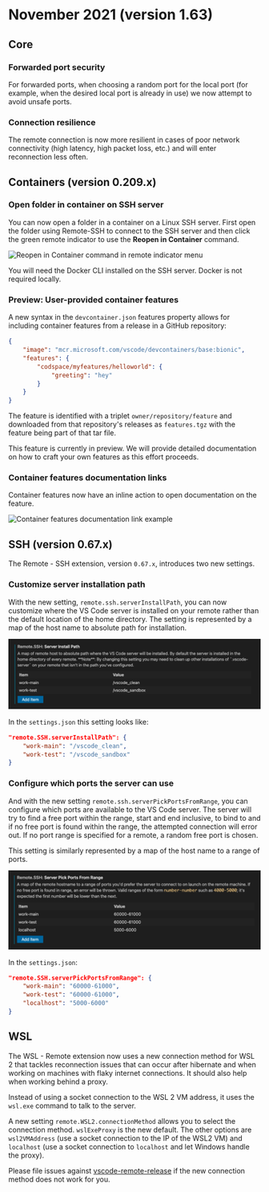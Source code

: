 # November 2021 (version 1.63)

## Core

### Forwarded port security

For forwarded ports, when choosing a random port for the local port (for example, when the desired local port is already in use) we now attempt to avoid unsafe ports.

### Connection resilience

The remote connection is now more resilient in cases of poor network connectivity (high latency, high packet loss, etc.) and will enter reconnection less often.

## Containers (version 0.209.x)

### Open folder in container on SSH server

You can now open a folder in a container on a Linux SSH server. First open the folder using Remote-SSH to connect to the SSH server and then click the green remote indicator to use the **Reopen in Container** command.

![Reopen in Container command in remote indicator menu](images/1_63/reopen-in-container-from-ssh.png)

You will need the Docker CLI installed on the SSH server. Docker is not required locally.

### Preview: User-provided container features

A new syntax in the `devcontainer.json` features property allows for including container features from a release in a GitHub repository:

```json
{
    "image": "mcr.microsoft.com/vscode/devcontainers/base:bionic",
    "features": {
        "codspace/myfeatures/helloworld": {
            "greeting": "hey"
        }
    }
}
```

The feature is identified with a triplet `owner/repository/feature` and downloaded from that repository's releases as `features.tgz` with the feature being part of that tar file.

This feature is currently in preview. We will provide detailed documentation on how to craft your own features as this effort proceeds.

### Container features documentation links

Container features now have an inline action to open documentation on the feature.

![Container features documentation link example](images/1_63/container-features-documentation-links.png)

## SSH (version 0.67.x)

The Remote - SSH extension, version `0.67.x`, introduces two new settings.

### Customize server installation path

With the new setting, `remote.ssh.serverInstallPath`, you can now customize where the VS Code server is installed on your remote rather than the default location of the home directory. The setting is represented by a map of the host name to absolute path for installation.

![The setting for installation paths in the settings editor](images/1_63/ssh-server-path-setting.png)

In the `settings.json` this setting looks like:

```json
"remote.SSH.serverInstallPath": {
    "work-main": "/vscode_clean",
    "work-test": "/vscode_sandbox"
}
```

### Configure which ports the server can use

And with the new setting `remote.ssh.serverPickPortsFromRange`, you can configure which ports are available to the VS Code server. The server will try to find a free port within the range, start and end inclusive, to bind to and if no free port is found within the range, the attempted connection will error out. If no port range is specified for a remote, a random free port is chosen.

This setting is similarly represented by a map of the host name to a range of ports.

![The setting for port ranges in the settings editor](images/1_63/ssh-port-range-setting.png)

In the `settings.json`:

```json
"remote.SSH.serverPickPortsFromRange": {
    "work-main": "60000-61000",
    "work-test": "60000-61000",
    "localhost": "5000-6000"
}
```

## WSL

The WSL - Remote extension now uses a new connection method for WSL 2 that tackles reconnection issues that can occur after hibernate and when working on machines with flaky internet connections. It should also help when working behind a proxy.

Instead of using a socket connection to the WSL 2 VM address, it uses the `wsl.exe` command to talk to the server.

A new setting `remote.WSL2.connectionMethod` allows you to select the connection method. `wslExeProxy` is the new default. The other options are `wsl2VMAddress` (use a socket connection to the IP of the WSL2 VM) and `localhost` (use a socket connection to `localhost` and let Windows handle the proxy).

Please file issues against [vscode-remote-release](https://github.com/microsoft/vscode-remote-release/issues) if the new connection method does not work for you.

